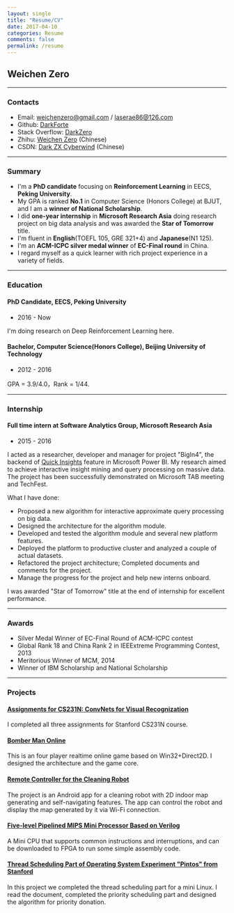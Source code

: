 ```yaml
---
layout: single
title: "Resume/CV"
date: 2017-04-10
categories: Resume
comments: false
permalink: /resume
---
```


## Weichen Zero

--------------------------------

### Contacts


* Email: weichenzero@gmail.com / laserae86@126.com
* Github: [DarkForte](https://github.com/DarkForte)
* Stack Overflow: [DarkZero](http://stackoverflow.com/users/4622058/darkzero)
* Zhihu: [Weichen Zero](https://www.zhihu.com/people/DarkZero) (Chinese)
* CSDN: [Dark ZX Cyberwind](http://blog.csdn.net/u011808175) (Chinese)

------------------------------

### Summary


* I'm a **PhD candidate** focusing on **Reinforcement Learning** in EECS, **Peking University**.
* My GPA is ranked **No.1** in Computer Science (Honors College) at BJUT, and I am a **winner of National Scholarship**.
* I did **one-year internship** in **Microsoft Research Asia** doing research project on big data analysis and was awarded the **Star of Tomorrow** title.
* I'm fluent in **English**(TOEFL 105, GRE 321+4) and **Japanese**(N1 125).
* I'm an **ACM-ICPC silver medal winner** of **EC-Final round** in China.
* I regard myself as a quick learner with rich project experience in a variety of fields. 

------------------------------

### Education

#### **PhD Candidate**, EECS, Peking University
* 2016 - Now 

I'm doing research on Deep Reinforcement Learning here.

#### **Bachelor**, Computer Science(Honors College), Beijing University of Technology 
* 2012 - 2016

GPA = 3.9/4.0，Rank = 1/44.

----------------------------------

### Internship

#### Full time intern at Software Analytics Group, Microsoft Research Asia
* 2015 - 2016

I acted as a researcher, developer and manager for project "BigIn4", the backend of [Quick Insights](https://powerbi.microsoft.com/en-us/documentation/powerbi-service-auto-insights/) feature in Microsoft Power BI. My research aimed to achieve interactive insight mining and query processing on massive data. The project has been successfully demonstrated on Microsoft TAB meeting and TechFest.
    
What I have done:

* Proposed a new algorithm for interactive approximate query processing on big data.
* Designed the architecture for the algorithm module. 
* Developed and tested the algorithm module and several new platform features.
* Deployed the platform to productive cluster and analyzed a couple of actual datasets.
* Refactored the project architecture; Completed documents and comments for the project.
* Manage the progress for the project and help new interns onboard.
    
I was awarded "Star of Tomorrow" title at the end of internship for excellent performance.

-------------------------------------

### Awards
* Silver Medal Winner of EC-Final Round of ACM-ICPC contest
* Global Rank 18 and China Rank 2 in IEEExtreme Programming Contest, 2013
* Meritorious Winner of MCM, 2014
* Winner of IBM Scholarship and National Scholarship

---------------------------------------

### Projects

#### [Assignments for CS231N: ConvNets for Visual Recognization](https://github.com/DarkForte/CS231N)

I completed all three assignments for Stanford CS231N course.

#### [Bomber Man Online](https://github.com/DarkForte/BomberManOnline) 

This is an four player realtime online game based on Win32+Direct2D. I designed the architecture and the game core.

#### [Remote Controller for the Cleaning Robot](https://github.com/DarkForte/RemoteApp)

The project is an Android app for a cleaning robot with 2D indoor map generating and self-navigating features. The app can control the robot and display the map generated by it via Wi-Fi connection.

#### [Five-level Pipelined MIPS Mini Processor Based on Verilog](https://github.com/DarkForte/MIPS-50_Instructions_Pipelined_CPU)

A Mini CPU that supports common instructions and interruptions, and can be downloaded to FPGA to run some simple assembly code.

#### [Thread Scheduling Part of Operating System Experiment "Pintos" from Stanford](https://github.com/DarkForte/pintos)

In this project we completed the thread scheduling part for a mini Linux. I read the document, completed the priority scheduling part and designed the algorithm for priority donation.